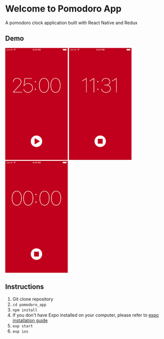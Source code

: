 # Welcome to Pomodoro App
A pomodoro clock application built with React Native and Redux
## Demo
<img src="./demo/screenshot_start.png" width="200">     <img src="./demo/screenshot_counting.png" width="200">     <img src="./demo/screenshot_finish.png" width="200">

## Instructions
1. Git clone repository
1. `cd pomodoro_app`
1. `npm install`
1. If you don't have Expo installed on your computer, please refer to [expo installation guide](https://docs.expo.io/versions/latest/introduction/installation)
1.  `exp start`
1.  `exp ios`
